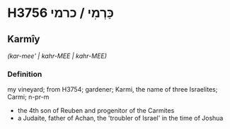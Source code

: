 # H3756 כַּרְמִי / כרמי

## Karmîy

_(kar-mee' | kahr-MEE | kahr-MEE)_

### Definition

my vineyard; from H3754; gardener; Karmi, the name of three Israelites; Carmi; n-pr-m

- the 4th son of Reuben and progenitor of the Carmites
- a Judaite, father of Achan, the 'troubler of Israel' in the time of Joshua
